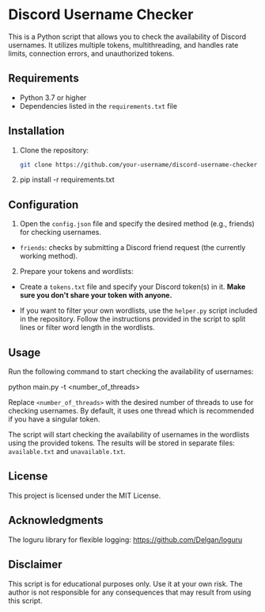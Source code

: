 # Discord Username Checker

This is a Python script that allows you to check the availability of Discord usernames. It utilizes multiple tokens, multithreading, and handles rate limits, connection errors, and unauthorized tokens.

## Requirements

- Python 3.7 or higher
- Dependencies listed in the `requirements.txt` file

## Installation

1. Clone the repository:

   ```bash
   git clone https://github.com/your-username/discord-username-checker.git

2. pip install -r requirements.txt


## Configuration

1. Open the `config.json` file and specify the desired method (e.g., friends) for checking usernames.

- `friends`: checks by submitting a Discord friend request (the currently working method).

2. Prepare your tokens and wordlists:

- Create a `tokens.txt` file and specify your Discord token(s) in it. **Make sure you don't share your token with anyone.**

- If you want to filter your own wordlists, use the `helper.py` script included in the repository. Follow the instructions provided in the script to split lines or filter word length in the wordlists.

## Usage

Run the following command to start checking the availability of usernames:

python main.py -t <number_of_threads>

Replace `<number_of_threads>` with the desired number of threads to use for checking usernames. By default, it uses one thread which is recommended if you have a singular token.

The script will start checking the availability of usernames in the wordlists using the provided tokens. The results will be stored in separate files: `available.txt` and `unavailable.txt`.

## License

This project is licensed under the MIT License.

## Acknowledgments

The loguru library for flexible logging: https://github.com/Delgan/loguru

## Disclaimer
This script is for educational purposes only. Use it at your own risk. The author is not responsible for any consequences that may result from using this script.

